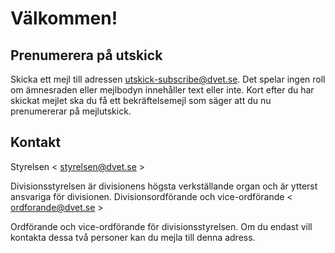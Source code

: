 # Välkommen!



## Prenumerera på utskick

Skicka ett mejl till adressen [utskick-subscribe@dvet.se](mailto:utskick-subscribe@dvet.se). Det spelar ingen roll om ämnesraden eller mejlbodyn innehåller text eller inte. Kort efter du har skickat mejlet ska du få ett bekräftelsemejl som säger att du nu prenumererar på mejlutskick.

## Kontakt
Styrelsen < [styrelsen@dvet.se](mailto:styrelsen@dvet.se) >

Divisionsstyrelsen är divisionens högsta verkställande organ och är ytterst ansvariga för divisionen.
Divisionsordförande och vice-ordförande < [ordforande@dvet.se](ordforande@dvet.se) >

Ordförande och vice-ordförande för divisionsstyrelsen. Om du endast vill kontakta dessa två personer kan du mejla till denna adress.
